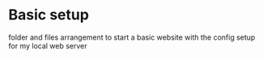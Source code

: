 # Basic setup
folder and files arrangement to start a basic website with the config setup for my local web server
